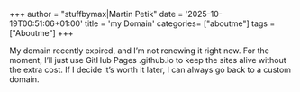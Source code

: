 +++
author = "stuffbymax|Martin Petik"
date = '2025-10-19T00:51:06+01:00'
title = 'my Domain'
categories= ["aboutme"]
tags = ["Aboutme"]
+++

My domain recently expired, and I’m not renewing it right now. For the moment, I’ll just use GitHub Pages .github.io to keep the sites alive without the extra cost. If I decide it’s worth it later, I can always go back to a custom domain.